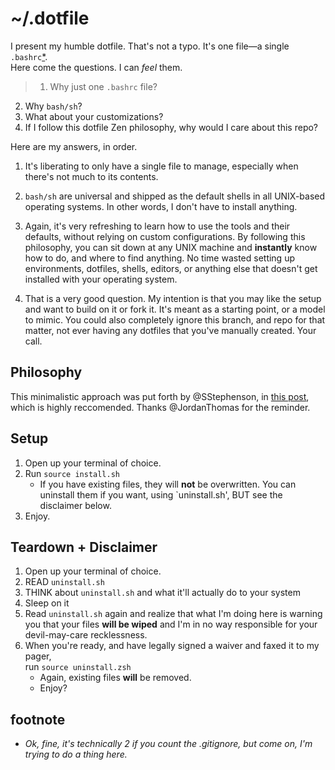 # ~/.dotfile

I present my humble dotfile. That's not a typo. It's one file—a single `.bashrc`[*](#footnote).  
Here come the questions. I can *feel* them.

> 1. Why just one `.bashrc` file?
2. Why `bash/sh`?
3. What about your customizations?
4. If I follow this dotfile Zen philosophy, why would I care about this repo?

Here are my answers, in order.  

1. It's liberating to only have a single file to manage, especially when there's not much to its contents.  

2. `bash/sh` are universal and shipped as the default shells in all UNIX-based operating systems. In other words, I don't have to install anything.

3. Again, it's very refreshing to learn how to use the tools and their defaults, without relying on custom configurations. By following this philosophy, you can sit down at any UNIX machine and **instantly** know how to do, and where to find anything. No time wasted setting up environments, dotfiles, shells, editors, or anything else that doesn't get installed with your operating system.  

4. That is a very good question. My intention is that you may like the setup and want to build on it or fork it. It's meant as a starting point, or a model to mimic. You could also completely ignore this branch, and repo for that matter, not ever having any dotfiles that you've manually created. Your call. 

## Philosophy
This minimalistic approach was put forth by @SStephenson, in [this post](http://sstephenson.us/posts/on-configuration), which is highly reccomended. Thanks @JordanThomas for the reminder.

## Setup
1. Open up your terminal of choice.
2. Run ```source install.sh```
	- If you have existing files, they will **not** be overwritten. You can uninstall them if you want, using `uninstall.sh', BUT see the disclaimer below.
3. Enjoy.

## Teardown + Disclaimer
1. Open up your terminal of choice.
2. READ `uninstall.sh`
3. THINK about `uninstall.sh` and what it'll actually do to your system
4. Sleep on it
5. Read `uninstall.sh` again and realize that what I'm doing here is warning you that your files **will be wiped** and I'm in no way responsible for your devil-may-care recklessness.
6. When you're ready, and have legally signed a waiver and faxed it to my pager,  
run ```source uninstall.zsh```
	- Again, existing files **will** be removed.
    - Enjoy?
	
## footnote
* *Ok, fine, it's technically 2 if you count the .gitignore, but come on, I'm trying to do a thing here.* 